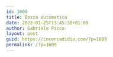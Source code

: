 ```yaml
---
id: 1609
title: Bozza automatica
date: 2022-01-25T13:45:38+01:00
author: Gabriele Picco
layout: post
guid: https://incercadidio.com/?p=1609
permalink: /?p=1609
---
```

